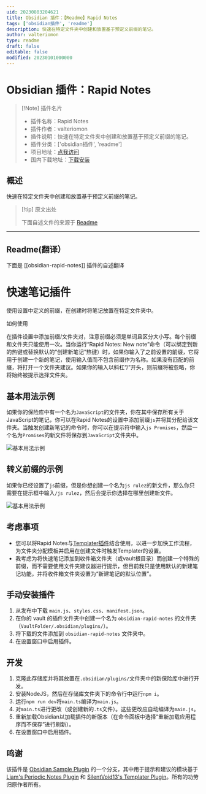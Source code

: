 ```yaml
---
uid: 20230803204621
title: Obsidian 插件：【Readme】Rapid Notes
tags: ['obsidian插件', 'readme']
description: 快速在特定文件夹中创建和放置基于预定义前缀的笔记。
author: valteriomon
type: readme
draft: false
editable: false
modified: 20230101000000
---
```


# Obsidian 插件：Rapid Notes

> [!Note] 插件名片
> - 插件名称：Rapid Notes
> - 插件作者：valteriomon
> - 插件说明：快速在特定文件夹中创建和放置基于预定义前缀的笔记。
> - 插件分类：['obsidian插件', 'readme']
> - 项目地址：[点我访问](https://github.com/valteriomon/obsidian-rapid-notes)
> - 国内下载地址：[下载安装](https://pkmer.cn/products/plugin/pluginMarket/?obsidian-rapid-notes)

## 概述

快速在特定文件夹中创建和放置基于预定义前缀的笔记。



> [!tip] 原文出处
> 
>下面自述文件的来源于 [Readme](https://ghproxy.net/https://raw.githubusercontent.com/valteriomon/obsidian-rapid-notes/master/README.md)
> 

---

## Readme(翻译）

下面是 [[obsidian-rapid-notes]] 插件的自述翻译


# 快速笔记插件

使用设置中定义的前缀，在创建时将笔记放置在特定文件夹中。

如何使用

在插件设置中添加前缀/文件夹对，注意前缀必须是单词且区分大小写。每个前缀和文件夹只能使用一次。当你运行“Rapid Notes: New note”命令（可以绑定到新的热键或替换默认的“创建新笔记”热键）时，如果你输入了之前设置的前缀，它将用于创建一个新的笔记，使用输入值而不包含前缀作为名称。如果没有匹配的前缀，将打开一个文件夹建议。如果你的输入以斜杠“/”开头，则前缀将被忽略，你将始终被提示选择文件夹。

## 基本用法示例

如果你的保险库中有一个名为`JavaScript`的文件夹，你在其中保存所有关于JavaScript的笔记，你可以在Rapid Notes的设置中添加前缀`js`并将其分配给该文件夹。当触发创建新笔记的命令时，你可以在提示符中输入`js Promises`，然后一个名为`Promises`的新文件将保存到`JavaScript`文件夹中。

![基本用法示例](./assets/basic-usage.gif)

## 转义前缀的示例

如果你已经设置了`js`前缀，但是你想创建一个名为`js rulez`的新文件，那么你只需要在提示框中输入`/js rulez`，然后会提示你选择在哪里创建新文件。

![基本用法示例](./assets/escape-filenames.gif)

## 考虑事项

- 您可以将Rapid Notes与[Templater插件](https://github.com/SilentVoid13/Templater)结合使用，以进一步加快工作流程，为文件夹分配模板并启用在创建文件时触发Templater的设置。
- 我考虑为将快速笔记添加到收件箱文件夹（或vault根目录）而创建一个特殊的前缀，而不需要使用文件夹建议器进行提示，但目前我只是使用默认的新建笔记功能，并将收件箱文件夹设置为“新建笔记的默认位置”。

## 手动安装插件

1. 从发布中下载 `main.js`、`styles.css`、`manifest.json`。
2. 在你的 vault 的插件文件夹中创建一个名为 `obsidian-rapid-notes` 的文件夹（`VaultFolder/.obsidian/plugins/`）。
3. 将下载的文件添加到 `obsidian-rapid-notes` 文件夹中。
4. 在设置窗口中启用插件。

## 开发

1. 克隆此存储库并将其放置在`.obsidian/plugins/`文件夹中的新保险库中进行开发。
2. 安装NodeJS，然后在存储库文件夹下的命令行中运行`npm i`。
3. 运行`npm run dev`将`main.ts`编译为`main.js`。
4. 对`main.ts`进行更改（或创建新的`.ts`文件）。这些更改应自动编译为`main.js`。
5. 重新加载Obsidian以加载插件的新版本（在命令面板中选择“重新加载应用程序而不保存”进行刷新）。
6. 在设置窗口中启用插件。

## 鸣谢

该插件是 [Obsidian Sample Plugin](https://github.com/obsidianmd/obsidian-sample-plugin) 的一个分支，其中用于提示和建议的模块基于 [Liam's Periodic Notes Plugin](https://github.com/liamcain/obsidian-periodic-notes) 和 [SilentVoid13's Templater Plugin](https://github.com/SilentVoid13/Templater)。所有的功劳归原作者所有。



